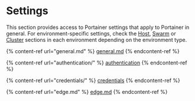 # Settings

This section provides access to Portainer settings that apply to Portainer in general. For environment-specific settings, check the [Host](../../user/docker/host/), [Swarm](../../user/docker/swarm/) or [Cluster](../../user/kubernetes/cluster/) sections in each environment depending on the environment type.

{% content-ref url="general.md" %}
[general.md](general.md)
{% endcontent-ref %}

{% content-ref url="authentication/" %}
[authentication](authentication/)
{% endcontent-ref %}

{% content-ref url="credentials/" %}
[credentials](credentials/)
{% endcontent-ref %}

{% content-ref url="edge.md" %}
[edge.md](edge.md)
{% endcontent-ref %}
